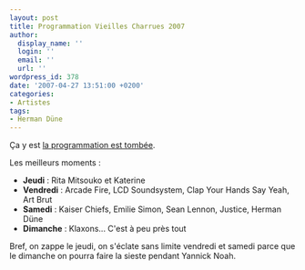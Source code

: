 ```yaml
---
layout: post
title: Programmation Vieilles Charrues 2007
author:
  display_name: ''
  login: ''
  email: ''
  url: ''
wordpress_id: 378
date: '2007-04-27 13:51:00 +0200'
categories:
- Artistes
tags:
- Herman Düne
---
```

Ça y est <a href="http://www.vieillescharrues.asso.fr/festival/index.php">la programmation est tombée</a>.

Les meilleurs moments :
- __Jeudi__ : Rita Mitsouko et Katerine
- __Vendredi__ : Arcade Fire, LCD Soundsystem, Clap Your Hands Say Yeah, Art Brut
- __Samedi__ : Kaiser Chiefs, Emilie Simon, Sean Lennon, Justice, Herman Düne
- __Dimanche__ : Klaxons... C'est à peu près tout

Bref, on zappe le jeudi, on s'éclate sans limite vendredi et samedi parce que le dimanche on pourra faire la sieste pendant Yannick Noah.
